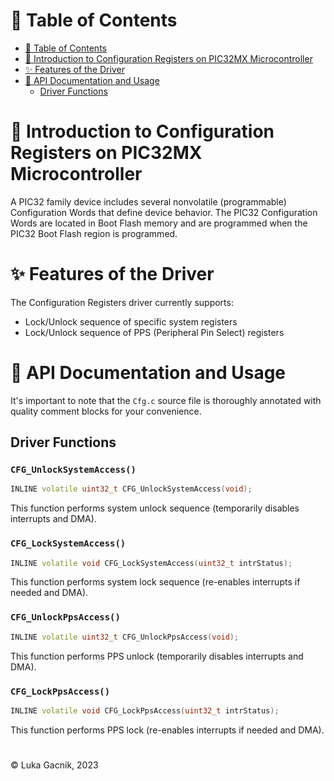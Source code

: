 # 📑 Table of Contents

- [📑 Table of Contents](#-table-of-contents)
- [📘 Introduction to Configuration Registers on PIC32MX Microcontroller](#-introduction-to-configuration-registers-on-pic32mx-microcontroller)
- [✨ Features of the Driver](#-features-of-the-driver)
- [📖 API Documentation and Usage](#-api-documentation-and-usage)
  - [Driver Functions](#driver-functions)

# 📘 Introduction to Configuration Registers on PIC32MX Microcontroller

A PIC32 family device includes several nonvolatile (programmable) Configuration Words that define device behavior. The PIC32 Configuration Words are located in Boot Flash memory and are programmed when the PIC32 Boot Flash region is programmed.

# ✨ Features of the Driver

The Configuration Registers driver currently supports:
- Lock/Unlock sequence of specific system registers
- Lock/Unlock sequence of PPS (Peripheral Pin Select) registers

# 📖 API Documentation and Usage

It's important to note that the `Cfg.c` source file is thoroughly annotated with quality comment blocks for your convenience.

## Driver Functions

### `CFG_UnlockSystemAccess()`
```cpp
INLINE volatile uint32_t CFG_UnlockSystemAccess(void);
```
This function performs system unlock sequence (temporarily disables interrupts and DMA).

### `CFG_LockSystemAccess()`
```cpp
INLINE volatile void CFG_LockSystemAccess(uint32_t intrStatus);
```
This function performs system lock sequence (re-enables interrupts if needed and DMA).

### `CFG_UnlockPpsAccess()`
```cpp
INLINE volatile uint32_t CFG_UnlockPpsAccess(void);
```
This function performs PPS unlock (temporarily disables interrupts and DMA).

### `CFG_LockPpsAccess()`
```cpp
INLINE volatile void CFG_LockPpsAccess(uint32_t intrStatus);
```
This function performs PPS lock (re-enables interrupts if needed and DMA).

# 

&copy; Luka Gacnik, 2023
